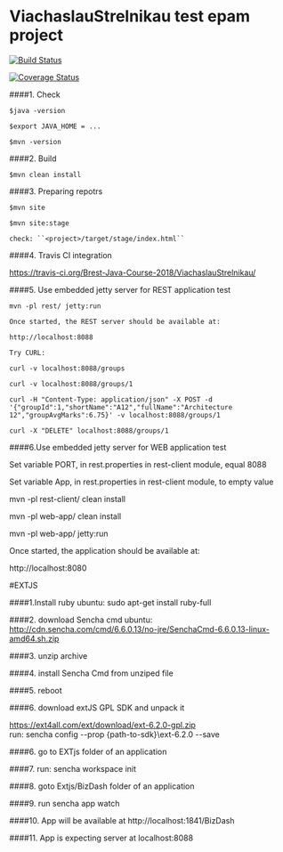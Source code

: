 # ViachaslauStrelnikau test epam project
[![Build Status](https://travis-ci.org/Brest-Java-Course-2018/ViachaslauStrelnikau.svg?branch=master)](https://travis-ci.org/Brest-Java-Course-2018/ViachaslauStrelnikau)

[![Coverage Status](https://coveralls.io/repos/github/Brest-Java-Course-2018/ViachaslauStrelnikau/badge.svg)](https://coveralls.io/github/Brest-Java-Course-2018/ViachaslauStrelnikau)

####1. Check  
    
    $java -version  
    
    $export JAVA_HOME = ...
    
    $mvn -version
    
####2. Build

    
    $mvn clean install
    
####3. Preparing repotrs
  
    $mvn site
  
    $mvn site:stage
  
    check: ``<project>/target/stage/index.html``
    
####4.  Travis CI integration 

https://travis-ci.org/Brest-Java-Course-2018/ViachaslauStrelnikau/

####5. Use embedded jetty server for REST application test 

    mvn -pl rest/ jetty:run
        
    Once started, the REST server should be available at:
        
    http://localhost:8088
        
    Try CURL:
        
    curl -v localhost:8088/groups
        
    curl -v localhost:8088/groups/1
        
    curl -H "Content-Type: application/json" -X POST -d '{"groupId":1,"shortName":"A12","fullName":"Architecture 12","groupAvgMarks":6.75}' -v localhost:8088/groups/1
        
    curl -X "DELETE" localhost:8088/groups/1
    
####6.Use embedded jetty server for WEB application test 

   Set variable PORT, in rest.properties in rest-client module, equal 8088
   
   Set variable App, in rest.properties in rest-client module, to empty value
   
   mvn -pl rest-client/ clean install
   
   mvn -pl web-app/ clean install
   
   mvn -pl web-app/ jetty:run

   Once started, the application should be available at:

   http://localhost:8080
   
   #EXTJS
   
####1.Install ruby
   ubuntu:
   sudo apt-get install ruby-full
   
####2. download Sencha cmd
   ubuntu:
   http://cdn.sencha.com/cmd/6.6.0.13/no-jre/SenchaCmd-6.6.0.13-linux-amd64.sh.zip
   
####3. unzip archive

####4. install Sencha Cmd from unziped file

####5. reboot

####6. download extJS GPL SDK and unpack it

   https://ext4all.com/ext/download/ext-6.2.0-gpl.zip  
   run: sencha config --prop {path-to-sdk}\ext-6.2.0 --save
   
####6. go to EXTjs folder of an application

####7. run: sencha workspace init

####8. goto Extjs/BizDash folder of an application

####9. run sencha app watch

####10. App will be available at http://localhost:1841/BizDash

####11. App is expecting server at localhost:8088
